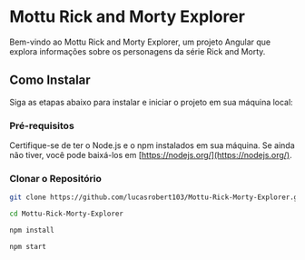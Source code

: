 # Mottu Rick and Morty Explorer

Bem-vindo ao Mottu Rick and Morty Explorer, um projeto Angular que explora informações sobre os personagens da série Rick and Morty.

## Como Instalar

Siga as etapas abaixo para instalar e iniciar o projeto em sua máquina local:

### Pré-requisitos

Certifique-se de ter o Node.js e o npm instalados em sua máquina. Se ainda não tiver, você pode baixá-los em [https://nodejs.org/](https://nodejs.org/).

### Clonar o Repositório

```bash
git clone https://github.com/lucasrobert103/Mottu-Rick-Morty-Explorer.git

cd Mottu-Rick-Morty-Explorer

npm install

npm start


